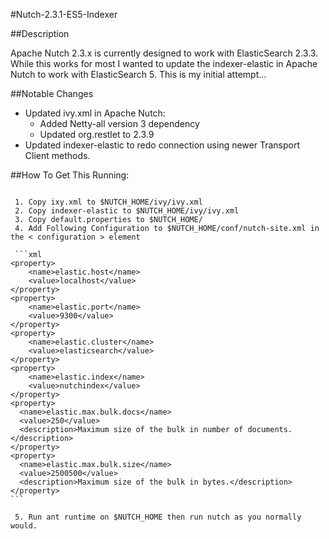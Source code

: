 #Nutch-2.3.1-ES5-Indexer

##Description

Apache Nutch 2.3.x is currently designed to work with ElasticSearch 2.3.3. While this works for most I wanted to update the indexer-elastic in Apache Nutch to work with ElasticSearch 5. This is my initial attempt...

##Notable Changes

 - Updated ivy.xml in Apache Nutch:
	 - Added Netty-all version 3 dependency
	 - Updated org.restlet to 2.3.9
 - Updated indexer-elastic to redo connection using newer Transport Client methods.
 
  
##How To Get This Running:

~~~$NUTCH_HOME refers to the extracted location of your Nutch instance. 

 1. Copy ixy.xml to $NUTCH_HOME/ivy/ivy.xml
 2. Copy indexer-elastic to $NUTCH_HOME/ivy/ivy.xml
 3. Copy default.properties to $NUTCH_HOME/
 4. Add Following Configuration to $NUTCH_HOME/conf/nutch-site.xml in the < configuration > element
 
 ```xml
<property>
    <name>elastic.host</name>
    <value>localhost</value>
</property>
<property>
    <name>elastic.port</name>
    <value>9300</value>
</property>
<property>
    <name>elastic.cluster</name>
    <value>elasticsearch</value>
</property>
<property>
    <name>elastic.index</name>
    <value>nutchindex</value>
</property>
<property>
  <name>elastic.max.bulk.docs</name>
  <value>250</value>
  <description>Maximum size of the bulk in number of documents.</description>
</property>
<property>
  <name>elastic.max.bulk.size</name>
  <value>2500500</value>
  <description>Maximum size of the bulk in bytes.</description>
</property>
```

 5. Run ant runtime on $NUTCH_HOME then run nutch as you normally would.
